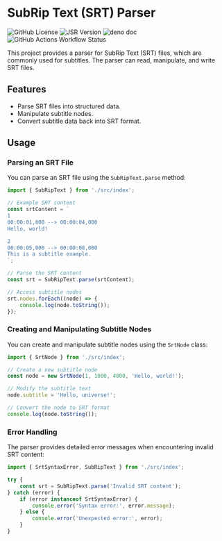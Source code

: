 # SubRip Text (SRT) Parser

![GitHub License](https://img.shields.io/github/license/Leawind/srt-parser)
![JSR Version](https://img.shields.io/jsr/v/%40leawind/srt-parser?logo=JSR)
![deno doc](https://doc.deno.land/badge.svg)
![GitHub Actions Workflow Status](https://img.shields.io/github/actions/workflow/status/Leawind/srt-parser/deno-test.yaml?branch=main&logo=github-actions&label=test)

This project provides a parser for SubRip Text (SRT) files, which are commonly used for subtitles. The parser can read, manipulate, and write SRT files.

## Features

- Parse SRT files into structured data.
- Manipulate subtitle nodes.
- Convert subtitle data back into SRT format.

## Usage

### Parsing an SRT File

You can parse an SRT file using the `SubRipText.parse` method:

```typescript
import { SubRipText } from './src/index';

// Example SRT content
const srtContent = `
1
00:00:01,000 --> 00:00:04,000
Hello, world!

2
00:00:05,000 --> 00:00:08,000
This is a subtitle example.
`;

// Parse the SRT content
const srt = SubRipText.parse(srtContent);

// Access subtitle nodes
srt.nodes.forEach((node) => {
	console.log(node.toString());
});
```

### Creating and Manipulating Subtitle Nodes

You can create and manipulate subtitle nodes using the `SrtNode` class:

```typescript
import { SrtNode } from './src/index';

// Create a new subtitle node
const node = new SrtNode(1, 1000, 4000, 'Hello, world!');

// Modify the subtitle text
node.subtitle = 'Hello, universe!';

// Convert the node to SRT format
console.log(node.toString());
```

### Error Handling

The parser provides detailed error messages when encountering invalid SRT content:

```typescript
import { SrtSyntaxError, SubRipText } from './src/index';

try {
	const srt = SubRipText.parse('Invalid SRT content');
} catch (error) {
	if (error instanceof SrtSyntaxError) {
		console.error('Syntax error:', error.message);
	} else {
		console.error('Unexpected error:', error);
	}
}
```
